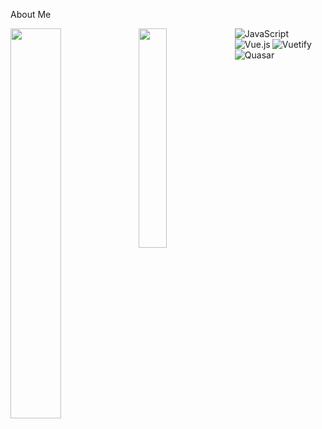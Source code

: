 About Me 

<img  align="left" width="40%" src="https://github-readme-stats.vercel.app/api?username=slrhoseini&show_icons=true&theme=dark" />

<img align="left" width="30%" src="https://github-readme-stats.vercel.app/api/top-langs/?username=slrhoseini&layout=compact&theme=dark" />

<img align="left" alt="JavaScript" src="https://img.shields.io/badge/javascript-%23323330.svg?style=for-the-badge&logo=javascript&logoColor=%23F7DF1E" />

<img align="left" alt="Vue.js" src="https://img.shields.io/badge/vuejs-%2335495e.svg?style=for-the-badge&logo=vuedotjs&logoColor=%234FC08D" />

<img align="left" alt="Vuetify" src="https://img.shields.io/badge/Vuetify-1867C0?style=for-the-badge&logo=vuetify&logoColor=AEDDFF" />

<img align="left" alt="Quasar" src="https://img.shields.io/badge/Quasar-16B7FB?style=for-the-badge&logo=quasar&logoColor=black" />
